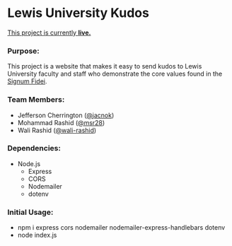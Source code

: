 # Lewis University Kudos

[This project is currently **live.**](https://lu-kudos.azurewebsites.net)

### Purpose: 
This project is a website that makes it easy to send kudos to Lewis University faculty and staff who demonstrate the core values found in the [Signum Fidei](https://www.lewisu.edu/welcome/mission.htm).

### Team Members:
- Jefferson Cherrington ([@jacnok](https://github.com/jacnok))
- Mohammad Rashid ([@msr28](https://github.com/msr28))
- Wali Rashid ([@wali-rashid](https://github.com/wali-rashid))

### Dependencies: 
- Node.js 
  - Express
  - CORS
  - Nodemailer
  - dotenv

### Initial Usage:
- npm i express cors nodemailer nodemailer-express-handlebars dotenv
- node index.js


